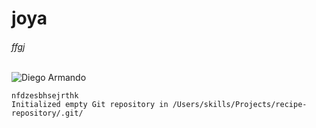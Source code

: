 # joya
###### ffgj
![Diego Armando](https://hips.hearstapps.com/hmg-prod.s3.amazonaws.com/images/muere-maradona-1606326764.jpg?crop=0.845xw:1.00xh;0.0783xw,0&resize=640:*)

```
nfdzesbhsejrthk
Initialized empty Git repository in /Users/skills/Projects/recipe-repository/.git/
```
